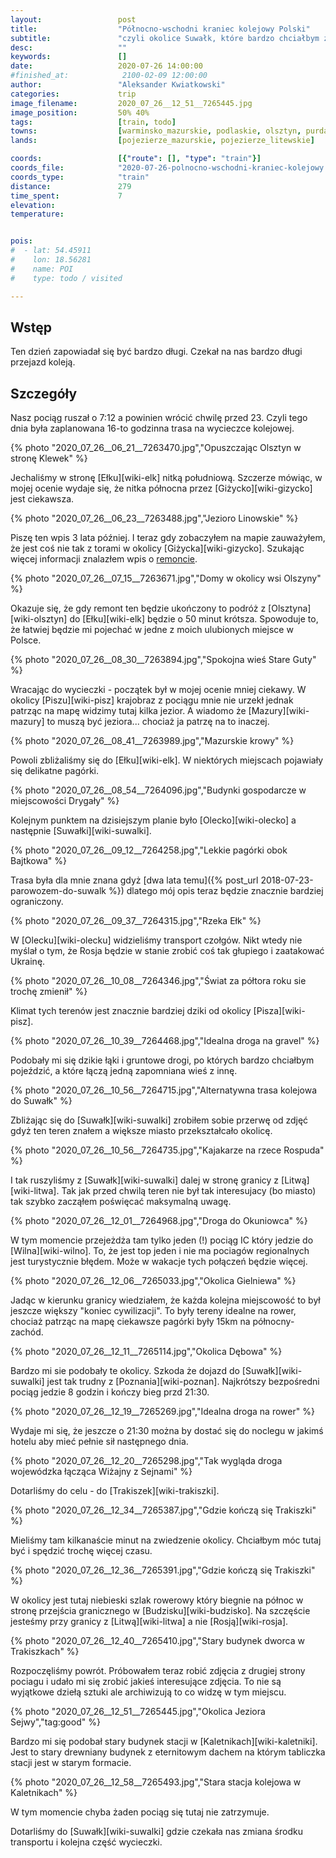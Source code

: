 ```yaml
---
layout:                 post
title:                  "Północno-wschodni kraniec kolejowy Polski"
subtitle:               "czyli okolice Suwałk, które bardzo chciałbym zwiedzić rowerem"
desc:                   ""
keywords:               []
date:                   2020-07-26 14:00:00
#finished_at:            2100-02-09 12:00:00
author:                 "Aleksander Kwiatkowski"
categories:             trip
image_filename:         2020_07_26__12_51__7265445.jpg
image_position:         50% 40%
tags:                   [train, todo]
towns:                  [warminsko_mazurskie, podlaskie, olsztyn, purda, pasym, szczytno, swietajno_szczycienski, ruciane_nida, pisz, biala_piska, elk, olecko, wieliczki, raczki, suwalki, szypliszki, punsk]
lands:                  [pojezierze_mazurskie, pojezierze_litewskie]

coords:                 [{"route": [], "type": "train"}]
coords_file:            "2020-07-26-polnocno-wschodni-kraniec-kolejowy.json"
coords_type:            "train"
distance:               279
time_spent:             7
elevation:              
temperature:            


pois:
#  - lat: 54.45911
#    lon: 18.56281
#    name: POI
#    type: todo / visited

---
```


<!-- https://turkol.pl/index.php?option=com_content&view=article&id=306 -->

## Wstęp

Ten dzień zapowiadał się być bardzo długi. Czekał na nas bardzo długi przejazd
koleją.

## Szczegóły

Nasz pociąg ruszał o 7:12 a powinien wrócić chwilę przed 23. Czyli
tego dnia była zaplanowana 16-to godzinna trasa na wycieczce kolejowej.

{% photo "2020_07_26__06_21__7263470.jpg","Opuszczając Olsztyn w stronę Klewek" %}

Jechaliśmy w stronę [Ełku][wiki-elk] nitką południową. Szczerze mówiąc,
w mojej ocenie wydaje się, że nitka północna przez [Giżycko][wiki-gizycko]
jest ciekawsza.

{% photo "2020_07_26__06_23__7263488.jpg","Jezioro Linowskie" %}

Piszę ten wpis 3 lata później. I teraz gdy zobaczyłem na mapie zauważyłem,
że jest coś nie tak z torami w okolicy [Giżycka][wiki-gizycko].
Szukając więcej informacji znalazłem wpis o [remoncie][remont-gizycko].

[remont-gizycko]: https://www.plk-sa.pl/o-spolce/biuro-prasowe/informacje-prasowe/szczegoly/przebudowa-stacji-gizycko-ulatwi-podroze-koleja-8259

{% photo "2020_07_26__07_15__7263671.jpg","Domy w okolicy wsi Olszyny" %}

Okazuje się, że gdy remont ten będzie ukończony to podróż z [Olsztyna][wiki-olsztyn]
do [Ełku][wiki-elk] będzie o 50 minut krótsza. Spowoduje to, że łatwiej
będzie mi pojechać w jedne z moich ulubionych miejsce w Polsce.

{% photo "2020_07_26__08_30__7263894.jpg","Spokojna wieś Stare Guty" %}

Wracając do wycieczki - początek był w mojej ocenie mniej ciekawy. W okolicy
[Piszu][wiki-pisz] krajobraz z pociągu mnie nie urzekł jednak patrząc na mapę
widzimy tutaj kilka jezior. A wiadomo że [Mazury][wiki-mazury] to muszą być
jeziora... chociaż ja patrzę na to inaczej.

{% photo "2020_07_26__08_41__7263989.jpg","Mazurskie krowy" %}

Powoli zbliżaliśmy się do [Ełku][wiki-elk]. W niektórych miejscach pojawiały się
delikatne pagórki.

{% photo "2020_07_26__08_54__7264096.jpg","Budynki gospodarcze w miejscowości Drygały" %}

Kolejnym punktem na dzisiejszym planie było [Olecko][wiki-olecko]
a następnie [Suwałki][wiki-suwalki].

{% photo "2020_07_26__09_12__7264258.jpg","Lekkie pagórki obok Bajtkowa" %}

Trasa była dla mnie znana gdyż [dwa lata temu]({% post_url 2018-07-23-parowozem-do-suwalk %})
dlatego mój opis teraz będzie znacznie bardziej ograniczony.

{% photo "2020_07_26__09_37__7264315.jpg","Rzeka Ełk" %}

W [Olecku][wiki-olecku] widzieliśmy transport czołgów. Nikt wtedy nie myślał
o tym, że Rosja będzie w stanie zrobić coś tak głupiego i zaatakować
Ukrainę.

{% photo "2020_07_26__10_08__7264346.jpg","Świat za półtora roku sie trochę zmienił" %}

Klimat tych terenów jest znacznie bardziej dziki od okolicy [Pisza][wiki-pisz].

{% photo "2020_07_26__10_39__7264468.jpg","Idealna droga na gravel" %}

Podobały mi się dzikie łąki i gruntowe drogi, po których bardzo chciałbym
pojeździć, a które łączą jedną zapomniana wieś z innę.

{% photo "2020_07_26__10_56__7264715.jpg","Alternatywna trasa kolejowa do Suwałk" %}

Zbliżając się do [Suwałk][wiki-suwalki] zrobiłem sobie przerwę od zdjęć
gdyż ten teren znałem a większe miasto przekształcało okolicę.

{% photo "2020_07_26__10_56__7264735.jpg","Kajakarze na rzece Rospuda" %}

I tak ruszyliśmy z [Suwałk][wiki-suwalki] dalej w stronę granicy z [Litwą][wiki-litwa].
Tak jak przed chwilą teren nie był tak interesujacy (bo miasto)
tak szybko zacząłem poświęcać maksymalną uwagę.

{% photo "2020_07_26__12_01__7264968.jpg","Droga do Okuniowca" %}

W tym momencie przejeżdża tam tylko jeden (!) pociąg IC który jedzie
do [Wilna][wiki-wilno]. To, że jest top jeden i nie ma pociagów regionalnych
jest turystycznie błędem. Może w wakacje tych połączeń będzie więcej.

{% photo "2020_07_26__12_06__7265033.jpg","Okolica Gielniewa" %}

Jadąc w kierunku granicy wiedziałem, że każda kolejna miejscowość to był
jeszcze większy "koniec cywilizacji". To były tereny idealne na rower, chociaż
patrząc na mapę ciekawsze pagórki były 15km na północny-zachód.

{% photo "2020_07_26__12_11__7265114.jpg","Okolica Dębowa" %}

Bardzo mi sie podobały te okolicy. Szkoda że dojazd do [Suwałk][wiki-suwalki]
jest tak trudny z [Poznania][wiki-poznan]. Najkrótszy bezpośredni pociąg
jedzie 8 godzin i kończy bieg przd 21:30.

{% photo "2020_07_26__12_19__7265269.jpg","Idealna droga na rower" %}

Wydaje mi się, że jeszcze o 21:30 można by dostać się do noclegu w jakimś
hotelu aby mieć pełnie sił następnego dnia.

{% photo "2020_07_26__12_20__7265298.jpg","Tak wygląda droga wojewódzka łącząca Wiżajny z Sejnami" %}

Dotarliśmy do celu - do [Trakiszek][wiki-trakiszki].

{% photo "2020_07_26__12_34__7265387.jpg","Gdzie kończą się Trakiszki" %}

Mieliśmy tam kilkanaście minut na zwiedzenie okolicy. Chciałbym móc
tutaj być i spędzić trochę więcej czasu.

{% photo "2020_07_26__12_36__7265391.jpg","Gdzie kończą się Trakiszki" %}

W okolicy jest tutaj niebieski szlak rowerowy który biegnie na północ
w stronę przejścia granicznego w [Budzisku][wiki-budzisko]. Na szczęście jesteśmy
przy granicy z [Litwą][wiki-litwa] a nie [Rosją][wiki-rosja].

{% photo "2020_07_26__12_40__7265410.jpg","Stary budynek dworca w Trakiszkach" %}

Rozpoczęliśmy powrót. Próbowałem teraz robić zdjęcia z drugiej strony pociagu
i udało mi się zrobić jakieś interesujące zdjęcia. To nie są wyjątkowe
dziełą sztuki ale archiwizują to co widzę w tym miejscu.

{% photo "2020_07_26__12_51__7265445.jpg","Okolica Jeziora Sejwy","tag:good" %}

Bardzo mi się podobał stary budynek stacji w [Kaletnikach][wiki-kaletniki].
Jest to stary drewniany budynek z eternitowym dachem na którym tabliczka
stacji jest w starym formacie.

{% photo "2020_07_26__12_58__7265493.jpg","Stara stacja kolejowa w Kaletnikach" %}

W tym momencie chyba żaden pociąg się tutaj nie zatrzymuje.

Dotarliśmy do [Suwałk][wiki-suwalki] gdzie czekała nas zmiana środku transportu
i kolejna część wycieczki.
